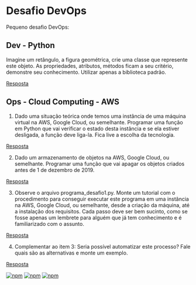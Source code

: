 # Desafio DevOps

Pequeno desafio DevOps:

## Dev - Python

Imagine um retângulo, a figura geométrica, crie uma classe que represente este objeto. As propriedades, atributos, métodos ficam a seu critério, demonstre seu conhecimento. Utilizar apenas a biblioteca padrão.

[Resposta](link)

## Ops - Cloud Computing - AWS

1. Dado uma situação teórica onde temos uma instância de uma máquina virtual na AWS, Google Cloud, ou semelhante. Programar uma função em Python que vai verificar o estado desta instância e se ela estiver desligada, a função deve liga-la. Fica live a escolha da tecnologia.

[Resposta](link)

2. Dado um armazenamento de objetos na AWS, Google Cloud, ou semelhante. Programar uma função que vai apagar os objetos criados antes de 1 de dezembro de 2019.

[Resposta](link)

3. Observe o arquivo programa_desafio1.py. Monte um tutorial com o procedimento para conseguir executar este programa em uma instância na AWS, Google Cloud, ou semelhante, desde a criação da máquina, até a instalação dos requisitos. Cada passo deve ser bem sucinto, como se fosse apenas um lembrete para alguém que já tem conhecimento e é familiarizado com o assunto.

[Resposta](link)

4. Complementar ao item 3: Seria possível automatizar este processo? Fale quais são as alternativas e monte um exemplo.

[Resposta](link)

[![npm](https://img.shields.io/npm/l/express.svg)](https://github.com/tiago-clementino/findcep/blob/master/LICENSE)
[![npm](https://img.shields.io/static/v1?label=AWS&message=Ops&color=green)](pasta)
[![npm](https://img.shields.io/static/v1?label=Python&message=Dev&color=green)](pasta)<br />
